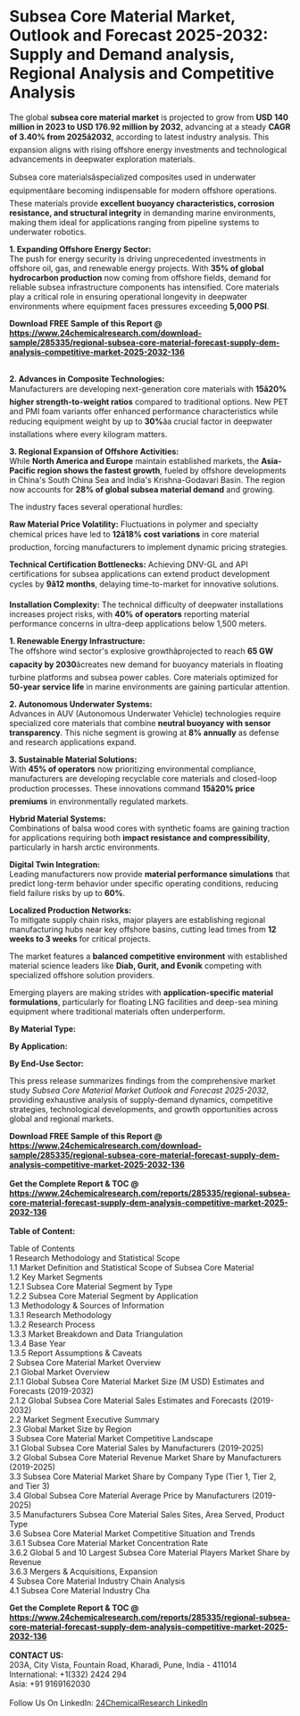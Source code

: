 <h1>Subsea Core Material Market, Outlook and Forecast 2025-2032: Supply and Demand analysis, Regional Analysis and Competitive Analysis</h1><p>The global <strong>subsea core material market</strong> is projected to grow from <strong>USD 140 million in 2023 to USD 176.92 million by 2032</strong>, advancing at a steady <strong>CAGR of 3.40% from 2025â2032</strong>, according to latest industry analysis. This expansion aligns with rising offshore energy investments and technological advancements in deepwater exploration materials.</p><p>Subsea core materialsâspecialized composites used in underwater equipmentâare becoming indispensable for modern offshore operations. These materials provide <strong>excellent buoyancy characteristics, corrosion resistance, and structural integrity</strong> in demanding marine environments, making them ideal for applications ranging from pipeline systems to underwater robotics.</p><p><strong>1. Expanding Offshore Energy Sector:</strong><br>
The push for energy security is driving unprecedented investments in offshore oil, gas, and renewable energy projects. With <strong>35% of global hydrocarbon production</strong> now coming from offshore fields, demand for reliable subsea infrastructure components has intensified. Core materials play a critical role in ensuring operational longevity in deepwater environments where equipment faces pressures exceeding <strong>5,000 PSI</strong>.</p><div><b>Download FREE Sample of this Report @ 
            <a href="https://www.24chemicalresearch.com/download-sample/285335/regional-subsea-core-material-forecast-supply-dem-analysis-competitive-market-2025-2032-136">
            https://www.24chemicalresearch.com/download-sample/285335/regional-subsea-core-material-forecast-supply-dem-analysis-competitive-market-2025-2032-136</a></b></div><br><p><strong>2. Advances in Composite Technologies:</strong><br>
Manufacturers are developing next-generation core materials with <strong>15â20% higher strength-to-weight ratios</strong> compared to traditional options. New PET and PMI foam variants offer enhanced performance characteristics while reducing equipment weight by up to <strong>30%</strong>âa crucial factor in deepwater installations where every kilogram matters.</p><p><strong>3. Regional Expansion of Offshore Activities:</strong><br>
While <strong>North America and Europe</strong> maintain established markets, the <strong>Asia-Pacific region shows the fastest growth</strong>, fueled by offshore developments in China's South China Sea and India's Krishna-Godavari Basin. The region now accounts for <strong>28% of global subsea material demand</strong> and growing.</p><p>The industry faces several operational hurdles:</p><p><strong>Raw Material Price Volatility:</strong> Fluctuations in polymer and specialty chemical prices have led to <strong>12â18% cost variations</strong> in core material production, forcing manufacturers to implement dynamic pricing strategies.</p><p><strong>Technical Certification Bottlenecks:</strong> Achieving DNV-GL and API certifications for subsea applications can extend product development cycles by <strong>9â12 months</strong>, delaying time-to-market for innovative solutions.</p><p><strong>Installation Complexity:</strong> The technical difficulty of deepwater installations increases project risks, with <strong>40% of operators</strong> reporting material performance concerns in ultra-deep applications below 1,500 meters.</p><p><strong>1. Renewable Energy Infrastructure:</strong><br>
The offshore wind sector's explosive growthâprojected to reach <strong>65 GW capacity by 2030</strong>âcreates new demand for buoyancy materials in floating turbine platforms and subsea power cables. Core materials optimized for <strong>50-year service life</strong> in marine environments are gaining particular attention.</p><p><strong>2. Autonomous Underwater Systems:</strong><br>
Advances in AUV (Autonomous Underwater Vehicle) technologies require specialized core materials that combine <strong>neutral buoyancy with sensor transparency</strong>. This niche segment is growing at <strong>8% annually</strong> as defense and research applications expand.</p><p><strong>3. Sustainable Material Solutions:</strong><br>
With <strong>45% of operators</strong> now prioritizing environmental compliance, manufacturers are developing recyclable core materials and closed-loop production processes. These innovations command <strong>15â20% price premiums</strong> in environmentally regulated markets.</p><p><strong>Hybrid Material Systems:</strong><br>
	Combinations of balsa wood cores with synthetic foams are gaining traction for applications requiring both <strong>impact resistance and compressibility</strong>, particularly in harsh arctic environments.</p><p><strong>Digital Twin Integration:</strong><br>
	Leading manufacturers now provide <strong>material performance simulations</strong> that predict long-term behavior under specific operating conditions, reducing field failure risks by up to <strong>60%</strong>.</p><p><strong>Localized Production Networks:</strong><br>
	To mitigate supply chain risks, major players are establishing regional manufacturing hubs near key offshore basins, cutting lead times from <strong>12 weeks to 3 weeks</strong> for critical projects.</p><p>The market features a <strong>balanced competitive environment</strong> with established material science leaders like <strong>Diab, Gurit, and Evonik</strong> competing with specialized offshore solution providers.</p><p>Emerging players are making strides with <strong>application-specific material formulations</strong>, particularly for floating LNG facilities and deep-sea mining equipment where traditional materials often underperform.</p><p><strong>By Material Type:</strong></p><p><strong>By Application:</strong></p><p><strong>By End-Use Sector:</strong></p><p>This press release summarizes findings from the comprehensive market study <em>Subsea Core Material Market Outlook and Forecast 2025-2032</em>, providing exhaustive analysis of supply-demand dynamics, competitive strategies, technological developments, and growth opportunities across global and regional markets.</p><div><b>Download FREE Sample of this Report @ 
            <a href="https://www.24chemicalresearch.com/download-sample/285335/regional-subsea-core-material-forecast-supply-dem-analysis-competitive-market-2025-2032-136">
            https://www.24chemicalresearch.com/download-sample/285335/regional-subsea-core-material-forecast-supply-dem-analysis-competitive-market-2025-2032-136</a></b></div><br><div><b>Get the Complete Report & TOC @ 
            <a href="https://www.24chemicalresearch.com/reports/285335/regional-subsea-core-material-forecast-supply-dem-analysis-competitive-market-2025-2032-136">
            https://www.24chemicalresearch.com/reports/285335/regional-subsea-core-material-forecast-supply-dem-analysis-competitive-market-2025-2032-136</a></b></div><br>
            <b>Table of Content:</b><p>Table of Contents<br />
1 Research Methodology and Statistical Scope<br />
1.1 Market Definition and Statistical Scope of Subsea Core Material<br />
1.2 Key Market Segments<br />
1.2.1 Subsea Core Material Segment by Type<br />
1.2.2 Subsea Core Material Segment by Application<br />
1.3 Methodology & Sources of Information<br />
1.3.1 Research Methodology<br />
1.3.2 Research Process<br />
1.3.3 Market Breakdown and Data Triangulation<br />
1.3.4 Base Year<br />
1.3.5 Report Assumptions & Caveats<br />
2 Subsea Core Material Market Overview<br />
2.1 Global Market Overview<br />
2.1.1 Global Subsea Core Material Market Size (M USD) Estimates and Forecasts (2019-2032)<br />
2.1.2 Global Subsea Core Material Sales Estimates and Forecasts (2019-2032)<br />
2.2 Market Segment Executive Summary<br />
2.3 Global Market Size by Region<br />
3 Subsea Core Material Market Competitive Landscape<br />
3.1 Global Subsea Core Material Sales by Manufacturers (2019-2025)<br />
3.2 Global Subsea Core Material Revenue Market Share by Manufacturers (2019-2025)<br />
3.3 Subsea Core Material Market Share by Company Type (Tier 1, Tier 2, and Tier 3)<br />
3.4 Global Subsea Core Material Average Price by Manufacturers (2019-2025)<br />
3.5 Manufacturers Subsea Core Material Sales Sites, Area Served, Product Type<br />
3.6 Subsea Core Material Market Competitive Situation and Trends<br />
3.6.1 Subsea Core Material Market Concentration Rate<br />
3.6.2 Global 5 and 10 Largest Subsea Core Material Players Market Share by Revenue<br />
3.6.3 Mergers & Acquisitions, Expansion<br />
4 Subsea Core Material Industry Chain Analysis<br />
4.1 Subsea Core Material Industry Cha</p><div><b>Get the Complete Report & TOC @ 
            <a href="https://www.24chemicalresearch.com/reports/285335/regional-subsea-core-material-forecast-supply-dem-analysis-competitive-market-2025-2032-136">
            https://www.24chemicalresearch.com/reports/285335/regional-subsea-core-material-forecast-supply-dem-analysis-competitive-market-2025-2032-136</a></b></div><br><b>CONTACT US:</b><br>
            203A, City Vista, Fountain Road, Kharadi, Pune, India - 411014<br>
            International: +1(332) 2424 294<br>
            Asia: +91 9169162030 <br><br>
            Follow Us On LinkedIn: <a href="https://www.linkedin.com/company/24chemicalresearch/">24ChemicalResearch LinkedIn</a>